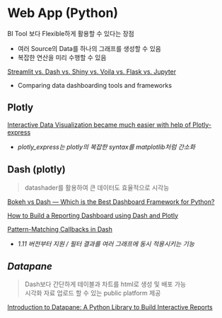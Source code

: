 # Web App \(Python\)

BI Tool 보다 Flexible하게 활용할 수 있다는 장점

* 여러 Source의 Data를 하나의 그래프를 생성할 수 있음
* 복잡한 연산을 미리 수행할 수 있음

[Streamlit vs. Dash vs. Shiny vs. Voila vs. Flask vs. Jupyter](https://towardsdatascience.com/streamlit-vs-dash-vs-shiny-vs-voila-vs-flask-vs-jupyter-24739ab5d569)  
  - Comparing data dashboarding tools and frameworks

## Plotly

[Interactive Data Visualization became much easier with help of Plotly-express](https://medium.com/analytics-vidhya/interactive-data-visualization-became-much-easier-with-help-of-plotly-express-64c56e781b53)  
  -  _plotly\_express는 plotly의 복잡한 syntax를 matplotlib처럼 간소화_ 

## Dash \(plotly\)

> datashader를 활용하여 큰 데이터도 효율적으로 시각능

[Bokeh vs Dash — Which is the Best Dashboard Framework for Python?](https://www.sicara.ai/blog/2018-01-30-bokeh-dash-best-dashboard-framework-python)

[How to Build a Reporting Dashboard using Dash and Plotly](https://towardsdatascience.com/how-to-build-a-complex-reporting-dashboard-using-dash-and-plotl-4f4257c18a7f#4711)

[Pattern-Matching Callbacks in Dash](https://medium.com/plotly/pattern-matching-callbacks-in-dash-9014eee99858)  
  -  _1.11 버전부터 지원 / 필터 결과를 여러 그래프에 동시 적용시키는 기능_

## _Datapane_

> Dash보다 간단하게 테이블과 차트를 html로 생성 및 배포 가능  
> 시각화 자료 업로드 할 수 있는 public platform 제공

[Introduction to Datapane: A Python Library to Build Interactive Reports](https://towardsdatascience.com/introduction-to-datapane-a-python-library-to-build-interactive-reports-4593fd3cb9c8)

[  
](https://medium.com/@plotlygraphs?source=post_page-----9014eee99858----------------------)

